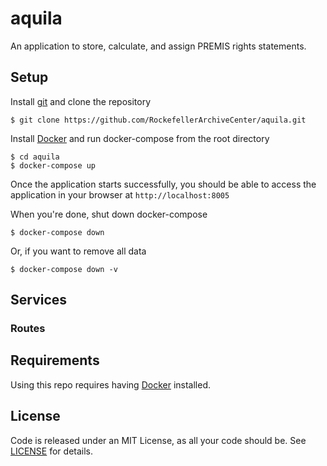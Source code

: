 # aquila

An application to store, calculate, and assign PREMIS rights statements.

## Setup

Install [git](https://git-scm.com/) and clone the repository

    $ git clone https://github.com/RockefellerArchiveCenter/aquila.git

Install [Docker](https://store.docker.com/search?type=edition&offering=community) and run docker-compose from the root directory

    $ cd aquila
    $ docker-compose up

Once the application starts successfully, you should be able to access the application in your browser at `http://localhost:8005`

When you're done, shut down docker-compose

    $ docker-compose down

Or, if you want to remove all data

    $ docker-compose down -v

## Services

### Routes

## Requirements

Using this repo requires having [Docker](https://store.docker.com/search?type=edition&offering=community) installed.


## License

Code is released under an MIT License, as all your code should be. See [LICENSE](LICENSE) for details.
